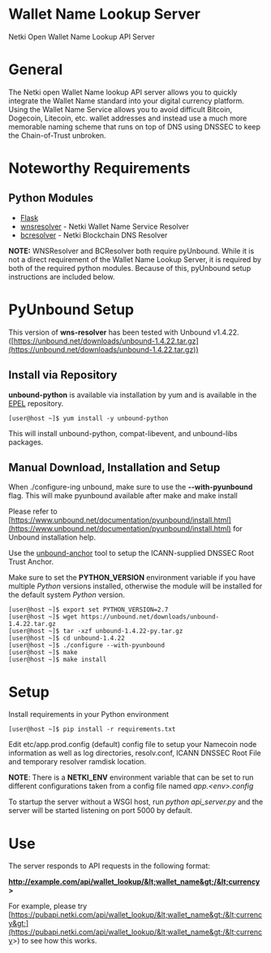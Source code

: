 # Wallet Name Lookup Server

Netki Open Wallet Name Lookup API Server

# General

The Netki open Wallet Name lookup API server allows you to quickly integrate the Wallet Name standard into your digital
currency platform. Using the Wallet Name Service allows you to avoid difficult Bitcoin, Dogecoin, Litecoin, etc. wallet addresses
and instead use a much more memorable naming scheme that runs on top of DNS using DNSSEC to keep the Chain-of-Trust unbroken.

# Noteworthy Requirements

## Python Modules
- [Flask](http://flask.pocoo.org)
- [wnsresolver](https://github.com/netkicorp/wns-resolver) - Netki Wallet Name Service Resolver
- [bcresolver](https://github.com/netkicorp/blockchain-resolver) - Netki Blockchain DNS Resolver


**NOTE:** WNSResolver and BCResolver both require pyUnbound. While it is not a direct requirement of the Wallet Name Lookup Server, it is required by both of
 the required python modules. Because of this, pyUnbound setup instructions are included below.

# PyUnbound Setup
This version of **wns-resolver** has been tested with Unbound v1.4.22. ([https://unbound.net/downloads/unbound-1.4.22.tar.gz](https://unbound.net/downloads/unbound-1.4.22.tar.gz))

## Install via Repository

**unbound-python** is available via installation by yum and is available in the [EPEL](https://fedoraproject.org/wiki/EPEL) repository.

    [user@host ~]$ yum install -y unbound-python
    
This will install unbound-python, compat-libevent, and unbound-libs packages.

## Manual Download, Installation and Setup 

When ./configure-ing unbound, make sure to use the **--with-pyunbound** flag. This will make pyunbound available after make and make install

Please refer to [https://www.unbound.net/documentation/pyunbound/install.html](https://www.unbound.net/documentation/pyunbound/install.html) for Unbound installation help.

Use the [unbound-anchor](https://www.unbound.net/documentation/unbound-anchor.html) tool to setup the ICANN-supplied DNSSEC Root Trust Anchor.

Make sure to set the **PYTHON_VERSION** environment variable if you have multiple *Python* versions installed, otherwise
the module will be installed for the default system *Python* version.

    [user@host ~]$ export set PYTHON_VERSION=2.7
    [user@host ~]$ wget https://unbound.net/downloads/unbound-1.4.22.tar.gz
    [user@host ~]$ tar -xzf unbound-1.4.22-py.tar.gz
    [user@host ~]$ cd unbound-1.4.22
    [user@host ~]$ ./configure --with-pyunbound
    [user@host ~]$ make
    [user@host ~]$ make install

# Setup

Install requirements in your Python environment

    [user@host ~]$ pip install -r requirements.txt

Edit etc/app.prod.config (default) config file to setup your Namecoin node information as well as log directories, resolv.conf, ICANN DNSSEC Root File and temporary resolver ramdisk location.

**NOTE**: There is a **NETKI_ENV** environment variable that can be set to run different configurations taken from a config file named *app.&lt;env&gt;.config*

To startup the server without a WSGI host, run *python api_server.py* and the server will be started listening on port 5000 by default.

# Use

The server responds to API requests in the following format:

**http://example.com/api/wallet_lookup/&lt;wallet_name&gt;/&lt;currency&gt;**

For example, please try [https://pubapi.netki.com/api/wallet_lookup/&lt;wallet_name&gt;/&lt;currency&gt;](https://pubapi.netki.com/api/wallet_lookup/&lt;wallet_name&gt;/&lt;currency&gt;) to see how this works.
 

